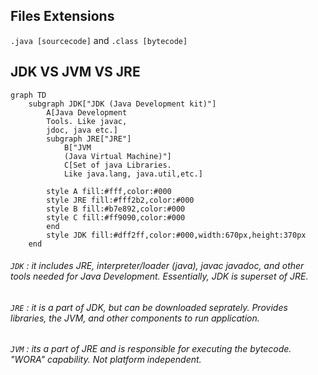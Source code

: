 ## Files Extensions
`.java [sourcecode]` and `.class [bytecode]`

## JDK VS JVM VS JRE

```mermaid
graph TD
    subgraph JDK["JDK (Java Development kit)"]
        A[Java Development 
        Tools. Like javac, 
        jdoc, java etc.]
        subgraph JRE["JRE"]
            B["JVM
            (Java Virtual Machine)"]
            C[Set of java Libraries. 
            Like java.lang, java.util,etc.]
        
        style A fill:#fff,color:#000
        style JRE fill:#fff2b2,color:#000
        style B fill:#b7e892,color:#000
        style C fill:#ff9090,color:#000
        end
        style JDK fill:#dff2ff,color:#000,width:670px,height:370px
    end
```


###### `JDK`  : it includes JRE, interpreter/loader (java), javac javadoc, and other tools needed for Java Development. Essentially, JDK is superset of JRE.

###### `JRE` : it is a part of JDK, but can be downloaded seprately. Provides libraries, the JVM, and other components to run application.

###### `JVM` : its a part of JRE and is responsible for executing the bytecode. "WORA" capability. Not platform independent.
